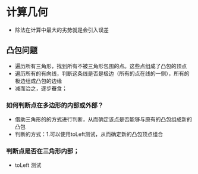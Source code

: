 # 计算几何
- 除法在计算中最大的劣势就是会引入误差
## 凸包问题
- 遍历所有三角形，找到所有不被三角形包围的点。这些点组成了凸包的顶点
- 遍历所有的有向线，判断这条线是否是极边（所有的点在线的一侧），所有的 极边组成凸包的边缘
- 减而治之，逐步蚕食；
### 如何判断点在多边形的内部或外部？
- 借助三角形的的方式进行判断，从而确定该点是否能够与原有的凸包组成新的凸包
- 判断的方式：1.可以使用toLeft测试，从而确定新的凸包顶点组合
### 判断点是否在三角形内部；
- toLeft 测试
